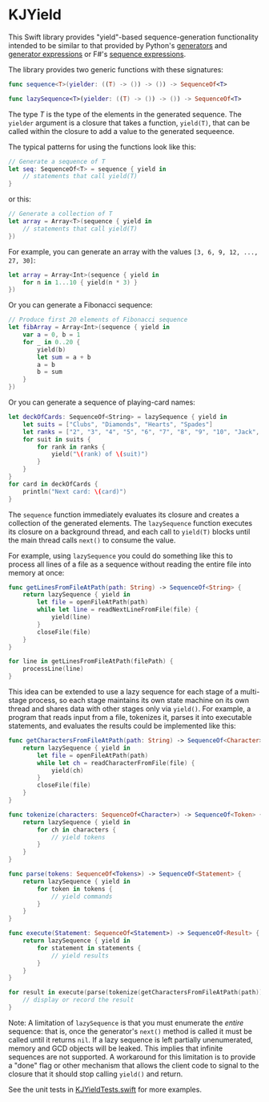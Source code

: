KJYield
=======

This Swift library provides "yield"-based sequence-generation functionality intended to be similar to that provided by Python's [generators](http://legacy.python.org/dev/peps/pep-0255/) and [generator expressions](http://legacy.python.org/dev/peps/pep-0289/) or F#'s [sequence expressions](http://msdn.microsoft.com/en-us/library/dd233209.aspx).

The library provides two generic functions with these signatures:

```swift
func sequence<T>(yielder: ((T) -> ()) -> ()) -> SequenceOf<T>

func lazySequence<T>(yielder: ((T) -> ()) -> ()) -> SequenceOf<T>
```

The type _T_ is the type of the elements in the generated sequence. The `yielder` argument is a closure that takes a function, `yield(T)`, that can be called within the closure to add a value to the generated sequeence.

The typical patterns for using the functions look like this:

```swift
// Generate a sequence of T
let seq: SequenceOf<T> = sequence { yield in
    // statements that call yield(T)
}
```

or this:

```swift
// Generate a collection of T
let array = Array<T>(sequence { yield in
    // statements that call yield(T)
})
```

For example, you can generate an array with the values `[3, 6, 9, 12, ..., 27, 30]`:

```swift
let array = Array<Int>(sequence { yield in
    for n in 1...10 { yield(n * 3) }
})
```

Or you can generate a Fibonacci sequence:

```swift
// Produce first 20 elements of Fibonacci sequence
let fibArray = Array<Int>(sequence { yield in
    var a = 0, b = 1
    for _ in 0..20 {
        yield(b)
        let sum = a + b
        a = b
        b = sum
    }
})
```

Or you can generate a sequence of playing-card names:

```swift
let deckOfCards: SequenceOf<String> = lazySequence { yield in
    let suits = ["Clubs", "Diamonds", "Hearts", "Spades"]
    let ranks = ["2", "3", "4", "5", "6", "7", "8", "9", "10", "Jack", "Queen", "King", "Ace"]
    for suit in suits {
        for rank in ranks {
            yield("\(rank) of \(suit)")
        }
    }
}
for card in deckOfCards {
    println("Next card: \(card)")
}
```

The `sequence` function immediately evaluates its closure and creates a collection of the generated elements. The `lazySequence` function executes its closure on a background thread, and each call to `yield(T)` blocks until the main thread calls `next()` to consume the value.

For example, using `lazySequence` you could do something like this to process all lines of a file as a sequence without reading the entire file into memory at once:

```swift
func getLinesFromFileAtPath(path: String) -> SequenceOf<String> {
    return lazySequence { yield in
        let file = openFileAtPath(path)
        while let line = readNextLineFromFile(file) {
            yield(line)
        }
        closeFile(file)
    }
}

for line in getLinesFromFileAtPath(filePath) {
    processLine(line)
}
```

This idea can be extended to use a lazy sequence for each stage of a multi-stage process, so each stage maintains its own state machine on its own thread and shares data with other stages only via `yield()`. For example, a program that reads input from a file, tokenizes it, parses it into executable statements, and evaluates the results could be implemented like this:

```swift
func getCharactersFromFileAtPath(path: String) -> SequenceOf<Character> {
    return lazySequence { yield in
        let file = openFileAtPath(path)
        while let ch = readCharacterFromFile(file) {
            yield(ch)
        }
        closeFile(file)
    }
}

func tokenize(characters: SequenceOf<Character>) -> SequenceOf<Token> {
    return lazySequence { yield in
        for ch in characters {
            // yield tokens
        }
    }
}

func parse(tokens: SequenceOf<Tokens>) -> SequenceOf<Statement> {
    return lazySequence { yield in
        for token in tokens {
            // yield commands
        }
    }
}

func execute(Statement: SequenceOf<Statement>) -> SequenceOf<Result> {
    return lazySequence { yield in
        for statement in statements {
            // yield results
        }
    }
}

for result in execute(parse(tokenize(getCharactersFromFileAtPath(path)))) {
    // display or record the result
}
```

Note: A limitation of `lazySequence` is that you must enumerate the _entire_ sequence: that is, once the generator's `next()` method is called it must be called until it returns `nil`. If a lazy sequence is left partially unenumerated, memory and GCD objects will be leaked. This implies that infinite sequences are not supported. A workaround for this limitation is to provide a "done" flag or other mechanism that allows the client code to signal to the closure that it should stop calling `yield()` and return.

See the unit tests in [KJYieldTests.swift](https://github.com/kristopherjohnson/KJYield/blob/master/KJYieldTests/KJYieldTests.swift) for more examples.

